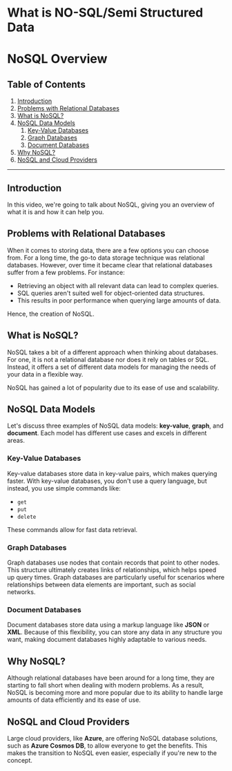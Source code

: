 # What is NO-SQL/Semi Structured Data

# NoSQL Overview

## Table of Contents
1. [Introduction](#introduction)
2. [Problems with Relational Databases](#problems-with-relational-databases)
3. [What is NoSQL?](#what-is-nosql)
4. [NoSQL Data Models](#nosql-data-models)
    1. [Key-Value Databases](#key-value-databases)
    2. [Graph Databases](#graph-databases)
    3. [Document Databases](#document-databases)
5. [Why NoSQL?](#why-nosql)
6. [NoSQL and Cloud Providers](#nosql-and-cloud-providers)

---

## Introduction

In this video, we're going to talk about NoSQL, giving you an overview of what it is and how it can help you.

## Problems with Relational Databases

When it comes to storing data, there are a few options you can choose from. For a long time, the go-to data storage technique was relational databases. However, over time it became clear that relational databases suffer from a few problems. For instance:

- Retrieving an object with all relevant data can lead to complex queries.
- SQL queries aren't suited well for object-oriented data structures.
- This results in poor performance when querying large amounts of data.

Hence, the creation of NoSQL.

## What is NoSQL?

NoSQL takes a bit of a different approach when thinking about databases. For one, it is not a relational database nor does it rely on tables or SQL. Instead, it offers a set of different data models for managing the needs of your data in a flexible way.

NoSQL has gained a lot of popularity due to its ease of use and scalability.

## NoSQL Data Models

Let's discuss three examples of NoSQL data models: **key-value**, **graph**, and **document**. Each model has different use cases and excels in different areas.

### Key-Value Databases

Key-value databases store data in key-value pairs, which makes querying faster. With key-value databases, you don't use a query language, but instead, you use simple commands like:

- `get`
- `put`
- `delete`

These commands allow for fast data retrieval.

### Graph Databases

Graph databases use nodes that contain records that point to other nodes. This structure ultimately creates links of relationships, which helps speed up query times. Graph databases are particularly useful for scenarios where relationships between data elements are important, such as social networks.

### Document Databases

Document databases store data using a markup language like **JSON** or **XML**. Because of this flexibility, you can store any data in any structure you want, making document databases highly adaptable to various needs.

## Why NoSQL?

Although relational databases have been around for a long time, they are starting to fall short when dealing with modern problems. As a result, NoSQL is becoming more and more popular due to its ability to handle large amounts of data efficiently and its ease of use.

## NoSQL and Cloud Providers

Large cloud providers, like **Azure**, are offering NoSQL database solutions, such as **Azure Cosmos DB**, to allow everyone to get the benefits. This makes the transition to NoSQL even easier, especially if you're new to the concept.
